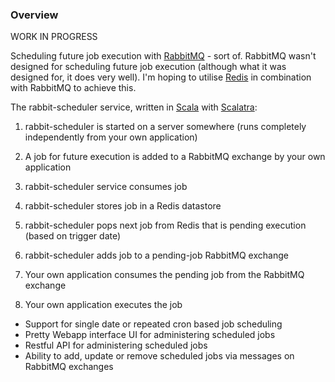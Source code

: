 ### Overview

WORK IN PROGRESS

Scheduling future job execution with  [RabbitMQ](http://www.rabbitmq.com/) - sort of. RabbitMQ wasn't designed for scheduling future job execution (although what it was designed for, it does very well). I'm hoping to utilise [Redis](http://redis.io/) in combination with RabbitMQ to achieve this.

The rabbit-scheduler service, written in [Scala](http://www.scala-lang.org/) with [Scalatra](http://www.scalatra.org/):

1) rabbit-scheduler is started on a server somewhere (runs completely independently from your own application)

2) A job for future execution is added to a RabbitMQ exchange by your own application

3) rabbit-scheduler service consumes job

4) rabbit-scheduler stores job in a Redis datastore

5) rabbit-scheduler pops next job from Redis that is pending execution (based on trigger date)

6) rabbit-scheduler adds job to a pending-job RabbitMQ exchange

7) Your own application consumes the pending job from the RabbitMQ exchange

8) Your own application executes the job

* Support for single date or repeated cron based job scheduling
* Pretty Webapp interface UI for administering scheduled jobs
* Restful API for administering scheduled jobs
* Ability to add, update or remove scheduled jobs via messages on RabbitMQ exchanges
